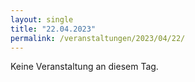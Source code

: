 ```yaml
---
layout: single
title: "22.04.2023"
permalink: /veranstaltungen/2023/04/22/
---
```


Keine Veranstaltung an diesem Tag.
